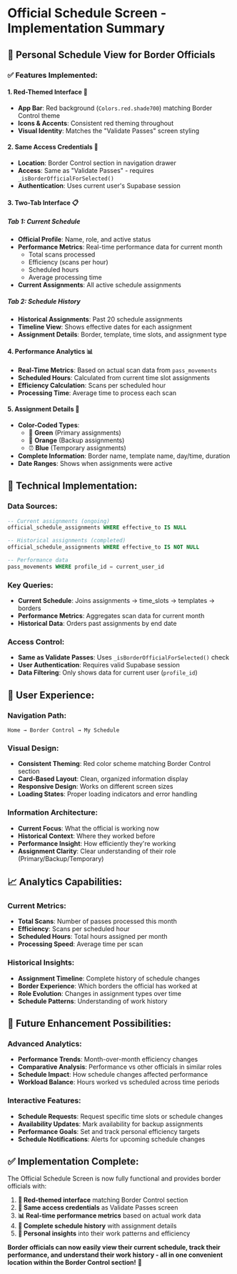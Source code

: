 # Official Schedule Screen - Implementation Summary

## 🎯 **Personal Schedule View for Border Officials**

### **✅ Features Implemented:**

#### **1. Red-Themed Interface** 🔴
- **App Bar**: Red background (`Colors.red.shade700`) matching Border Control theme
- **Icons & Accents**: Consistent red theming throughout
- **Visual Identity**: Matches the "Validate Passes" screen styling

#### **2. Same Access Credentials** 🔐
- **Location**: Border Control section in navigation drawer
- **Access**: Same as "Validate Passes" - requires `_isBorderOfficialForSelected()`
- **Authentication**: Uses current user's Supabase session

#### **3. Two-Tab Interface** 📋

##### **Tab 1: Current Schedule**
- **Official Profile**: Name, role, and active status
- **Performance Metrics**: Real-time performance data for current month
  - Total scans processed
  - Efficiency (scans per hour)
  - Scheduled hours
  - Average processing time
- **Current Assignments**: All active schedule assignments

##### **Tab 2: Schedule History**
- **Historical Assignments**: Past 20 schedule assignments
- **Timeline View**: Shows effective dates for each assignment
- **Assignment Details**: Border, template, time slots, and assignment type

#### **4. Performance Analytics** 📊
- **Real-Time Metrics**: Based on actual scan data from `pass_movements`
- **Scheduled Hours**: Calculated from current time slot assignments
- **Efficiency Calculation**: Scans per scheduled hour
- **Processing Time**: Average time to process each scan

#### **5. Assignment Details** 📅
- **Color-Coded Types**:
  - 🌟 **Green** (Primary assignments)
  - 🔄 **Orange** (Backup assignments)  
  - ⏰ **Blue** (Temporary assignments)
- **Complete Information**: Border name, template name, day/time, duration
- **Date Ranges**: Shows when assignments were active

## 🔧 **Technical Implementation:**

### **Data Sources:**
```sql
-- Current assignments (ongoing)
official_schedule_assignments WHERE effective_to IS NULL

-- Historical assignments (completed)
official_schedule_assignments WHERE effective_to IS NOT NULL

-- Performance data
pass_movements WHERE profile_id = current_user_id
```

### **Key Queries:**
- **Current Schedule**: Joins assignments → time_slots → templates → borders
- **Performance Metrics**: Aggregates scan data for current month
- **Historical Data**: Orders past assignments by end date

### **Access Control:**
- **Same as Validate Passes**: Uses `_isBorderOfficialForSelected()` check
- **User Authentication**: Requires valid Supabase session
- **Data Filtering**: Only shows data for current user (`profile_id`)

## 🎨 **User Experience:**

### **Navigation Path:**
```
Home → Border Control → My Schedule
```

### **Visual Design:**
- **Consistent Theming**: Red color scheme matching Border Control section
- **Card-Based Layout**: Clean, organized information display
- **Responsive Design**: Works on different screen sizes
- **Loading States**: Proper loading indicators and error handling

### **Information Architecture:**
- **Current Focus**: What the official is working now
- **Historical Context**: Where they worked before
- **Performance Insight**: How efficiently they're working
- **Assignment Clarity**: Clear understanding of their role (Primary/Backup/Temporary)

## 📈 **Analytics Capabilities:**

### **Current Metrics:**
- **Total Scans**: Number of passes processed this month
- **Efficiency**: Scans per scheduled hour
- **Scheduled Hours**: Total hours assigned per month
- **Processing Speed**: Average time per scan

### **Historical Insights:**
- **Assignment Timeline**: Complete history of schedule changes
- **Border Experience**: Which borders the official has worked at
- **Role Evolution**: Changes in assignment types over time
- **Schedule Patterns**: Understanding of work history

## 🔮 **Future Enhancement Possibilities:**

### **Advanced Analytics:**
- **Performance Trends**: Month-over-month efficiency changes
- **Comparative Analysis**: Performance vs other officials in similar roles
- **Schedule Impact**: How schedule changes affected performance
- **Workload Balance**: Hours worked vs scheduled across time periods

### **Interactive Features:**
- **Schedule Requests**: Request specific time slots or schedule changes
- **Availability Updates**: Mark availability for backup assignments
- **Performance Goals**: Set and track personal efficiency targets
- **Schedule Notifications**: Alerts for upcoming schedule changes

## ✅ **Implementation Complete:**

The Official Schedule Screen is now fully functional and provides border officials with:

1. **🔴 Red-themed interface** matching Border Control section
2. **🔐 Same access credentials** as Validate Passes screen  
3. **📊 Real-time performance metrics** based on actual work data
4. **📅 Complete schedule history** with assignment details
5. **🎯 Personal insights** into their work patterns and efficiency

**Border officials can now easily view their current schedule, track their performance, and understand their work history - all in one convenient location within the Border Control section!** 🚀